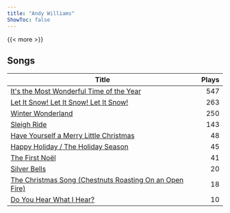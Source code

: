 ```yaml
---
title: "Andy Williams"
ShowToc: false
---
```


{{< more >}}

## Songs
Title | Plays 
----- | -----: 
[It's the Most Wonderful Time of the Year](/songs/its-the-most-wonderful-time-of-the-year) | 547
[Let It Snow! Let It Snow! Let It Snow!](/songs/let-it-snow-let-it-snow-let-it-snow) | 263
[Winter Wonderland](/songs/winter-wonderland) | 250
[Sleigh Ride](/songs/sleigh-ride) | 143
[Have Yourself a Merry Little Christmas](/songs/have-yourself-a-merry-little-christmas) | 48
[Happy Holiday / The Holiday Season](/songs/happy-holiday-the-holiday-season) | 45
[The First Noël](/songs/the-first-noel) | 41
[Silver Bells](/songs/silver-bells) | 20
[The Christmas Song (Chestnuts Roasting On an Open Fire)](/songs/the-christmas-song-chestnuts-roasting-on-an-open-fire) | 18
[Do You Hear What I Hear?](/songs/do-you-hear-what-i-hear) | 10

